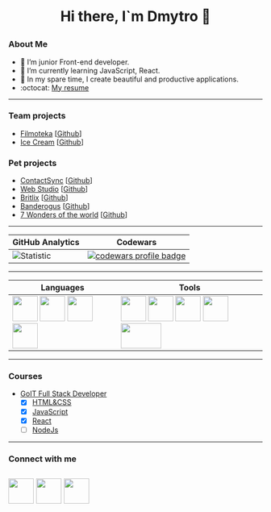 # <p align="center">Hi there, I`m Dmytro 👋</p>

### About Me
 - :telescope: I’m junior Front-end developer.
 - :seedling: I’m currently learning JavaScript, React.
 - :milky_way: In my spare time, I create beautiful and productive applications.
 - :octocat: [My resume](https://savchyndd.github.io/resume/)
---


### Team projects 
- [Filmoteka](https://dariahalai.github.io/filmoteka-project/) [[Github](https://github.com/dariahalai/filmoteka-project)]
- [Ice Cream](https://savchyndd.github.io/team-project-ic/) [[Github](https://github.com/savchyndd/team-project-ic)]

### Pet projects 
- [ContactSync](https://savchyndd.github.io/contact-sync/) [[Github](https://github.com/savchyndd/contact-sync)]
- [Web Studio](https://savchyndd.github.io/web-studio/) [[Github](https://github.com/savchyndd/web-studio)]
- [Britlix](https://savchyndd.github.io/britlex/) [[Github](https://github.com/savchyndd/britlex)]
- [Banderogus](https://savchyndd.github.io/banderogus/) [[Github](https://github.com/savchyndd/banderogus)]
- [7 Wonders of the world](https://savchyndd.github.io/seven-wonders-world/) [[Github](https://github.com/savchyndd/seven-wonders-world)]

---


| **GitHub Analytics** | **Codewars** |
|----------------------|---------------|
| ![Statistic](https://github-readme-stats.vercel.app/api/top-langs/?username=savchyndd&layout=compact&theme=github_dark&border_color=1d1d1f&card_width=400) | <a href="https://www.codewars.com/users/svchyndd"><img src="https://www.codewars.com/users/savchyndd/badges/large" alt="codewars profile badge"></a> |
---


| **Languages** | **Tools** |
|---------------|-----------|
| <img src="https://user-images.githubusercontent.com/96209694/197349404-84265127-4f0e-4c09-870c-b8fa2aa1fdde.png" style="width:50px; height:50px"> <img src="https://user-images.githubusercontent.com/96209694/197349416-a35cbd14-1553-49d3-b4e1-43c50f50bb7e.png" style="width:50px; height:50px"> <img src="https://user-images.githubusercontent.com/96209694/197349421-fe45089b-2d88-4c5a-bc91-84cec9f67fd0.png" style="width:50px; height:50px"> <img src="https://user-images.githubusercontent.com/96209694/197349430-7ebc6bc6-feec-4442-bc84-d78dd70f4595.png" style="width:50px; height:50px"> | <img src="https://user-images.githubusercontent.com/96209694/197349543-a4c2643a-edc4-4bae-98ca-2c0d21a0ccd7.png" style="width:50px; height:50px"> <img src="https://user-images.githubusercontent.com/96209694/197349557-da93dd89-1999-4a45-9eee-4918d2854d1d.png" style="width:50px; height:50px"> <img src="https://user-images.githubusercontent.com/96209694/197349632-5ae55138-5f75-41f8-a255-9580f41d3eab.png" style="width:50px; height:50px"> <img src="https://user-images.githubusercontent.com/96209694/197349689-1e6ee8b1-7c3f-429b-9bc7-2c03f6cd33fa.png" style="width:50px; height:50px">  <img src="https://img.shields.io/badge/React-20232A?style=for-the-badge&logo=react&logoColor=61DAFB" style="width:80px; height:50px"> |
---

### Courses 
- [GoIT Full Stack Developer](https://github.com/savchyndd/hw-goit-fullstack/blob/main/README.md#home-work-goit-course-full-stack-developer)   
  - [x] [HTML&CSS](https://github.com/savchyndd/hw-goit-fullstack/blob/main/README.md#html--css)      
  - [x] [JavaScript](https://github.com/savchyndd/hw-goit-fullstack/blob/main/README.md#javascript) 
  - [x] [React](https://github.com/savchyndd/hw-goit-fullstack/blob/main/README.md#reactjs)  
  - [ ] [NodeJs](https://github.com/savchyndd/hw-goit-fullstack/blob/main/README.md#nodejs)      
      
---

### Connect with me
[<img src="https://user-images.githubusercontent.com/96209694/197349837-9a197b23-2a08-4c01-92b9-22c9cfca6faa.png" style="width:50px; height:50px" >](https://github.com/savchyndd)
[<img src="https://user-images.githubusercontent.com/96209694/197349355-31009bb6-8171-4533-adf5-2d1f60d00230.png" style="width:50px; height:50px" >](https://www.linkedin.com/in/savchyndd/)
[<img src="https://user-images.githubusercontent.com/96209694/197350945-d92dab8d-5075-4a38-9065-25325ba8cac4.png" style="width:50px; height:50px" >](mailto:savchyndd@gmail.com)
---

<!-- ![React](https://img.shields.io/badge/React-20232A?style=for-the-badge&logo=react&logoColor=61DAFB)
![TypeScript](https://img.shields.io/badge/typescript-%23007ACC.svg?style=for-the-badge&logo=typescript&logoColor=white)
![Webpack](https://img.shields.io/badge/webpack-%238DD6F9.svg?style=for-the-badge&logo=webpack&logoColor=black) -->
